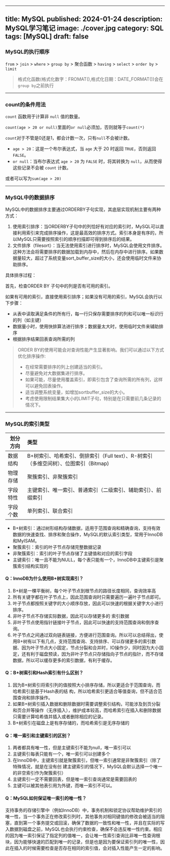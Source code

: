 

---
title: MySQL
published: 2024-01-24
description: MySQL学习笔记
image: ./cover.jpg
category: SQL
tags: [MySQL]
draft: false
---

### MySQL的执行顺序

`from` > `join` > `where` > `group by` > 聚合函数 > `having` > `select` > `order by` > `limit`

> 格式化函数(格式化数字：FROMAT(),格式化日期：DATE_FORMAT())会在`group by`之前执行

---

### count的条件用法

`count` 函数用于计算非 `null` 值的数量。

`count(age > 20 or null)`里面的`or null`必须加，否则就等于`count(*)`

`count`对于不管是0还是1，都会计数一次，只有`null`不会被计数。

- `age > 20`：这是一个布尔表达式，当 `age` 大于 20 时返回 `TRUE`，否则返回 `FALSE`。
- `or null`：当布尔表达式 `age > 20` 为 `FALSE` 时，将其转换为 `null`，从而使得这些记录不会被 `count` 计数。

或者可以写为`sum(age > 20)`

---

### MySQL中的数据排序

MySQL中的数据排序主要通过ORDERBY子句实现，其底层实现机制主要有两种方式：

1. 使用索引排序：当ORDERBY子句中的列恰好有对应的索引时，MySQL可以直接利用索引来完成排序操作，这是最高效的排序方式。索引本身是有序的，所以MySQL只需要按照索引的顺序扫描即可得到排序后的结果。
2. 文件排序（filesort）：当无法使用索引进行排序时，MySQL会使用文件排序。这种方法会将需要排序的数据加载到内存中，然后在内存中进行排序。如果数据量较大，超过了系统变量sort_buffer_size的大小，还会使用临时文件来协助排序。

具体排序过程：

首先，检查ORDER BY 子句中的列是否有可用的索引。

如果有可用的索引，直接使用索引排序；如果没有可用的索引，MySQL会执行以下步骤：

- 从表中读取满足条件的所有行，每一行只保存需要排序的列和可以唯一标识行的列（如主键）
- 数据量小时，使用快排算法进行排序；数据量太大时，使用临时文件来辅助排序
- 根据排序结果回表查询所需的列

> ORDER BY的使用可能会对查询性能产生显著影响。我们可以通过以下方式优化排序操作:
>
> - 在经常需要排序的列上创建适当的索引。
> - 尽量避免对大数据集进行排序。
> - 如果可能，尽量使用覆盖索引，即索引包含了查询所需的所有列，这样可以避免回表操作。
> - 适当调整系统变量，如增加sortbuffer_size的大小。
> - 考虑使用限制结果集大小的LIMIT子句，特别是在只需要前几条记录的情况下。

---

### MySQL的索引类型

| 划分方向 | 类型                                                         |
| -------- | :----------------------------------------------------------- |
| 数据结构 | B+树索引、哈希索引、倒排索引（Full text）、R-树索引（多维空间树）、位图索引（Bitmap) |
| 物理存储 | 聚簇索引、非聚簇索引                                         |
| 字段特性 | 主键索引、唯一索引、普通索引（二级索引、辅助索引）、前缀索引 |
| 字段个数 | 单列索引、联合索引                                           |

- B+树索引：通过树形结构存储数据，适用于范围查询和精确查询，支持有效数据的快速查找、排序和聚合操作，MySQL的默认索引类型，常用于InnoDB和MyISAM。
- 聚簇索引：索引的叶子节点存储完整数据记录
- 非聚簇索引：索引的叶子节点存储了主键值和对应的索引字段
- 主键索引：唯一且不能为NULL，每个表只能有一个，InnoDB中主键索引是聚簇索引结构实现的

#### Q：InnoDB为什么使用B+树实现索引？

1. B+树是一棵平衡树，每个叶子节点到根节点的路径长度相同，查询效率高
2. 所有关键字都在叶子节点上，因此范围查询时只需要遍历一遍叶子节点即可。
3. 叶子节点都按照关键字的大小顺序存放，因此可以快速的根据关键字大小进行排序。
4. 非叶子节点不存储实际数据，因此可以存储更多的 索引数据
5. 非叶子节点使用指针链接叶子节点，因此可以快速的支持范围查询和倒序查询。
6. 叶子节点之间通过双向链表链接，方便进行范围查询。所以可以总结得出，使用B+树有以下有几点，支持范围查询、支持排序、可以存储更多的索引数据、因为叶子节点大小固定，节点分裂和合并时，IO操作少，同时因为大小固定，还有利于磁盘预读，因为非叶子节点只存储指向子节点的指针，而不存储数据，所以可以缓存更多的索引数据，有利于缓存。

#### Q：B+树索引和Hash索引有什么区别？

1. 因为B+树索引将索引列的值按照大小排序存储，所以更适合于范围查询，而哈希索引是基于Hash表的结
   构，所以哈希索引更适合等值查询，但不适合范围查询和排序操作。
2. 如果B+树索引插入数据和删除数据时需要调整索引结构，可能涉及到页分裂和页合并等操作（无序插入），维护成本较高，而哈希索引在插入和删除数据只需要计算哈希值并插入或者删除相应的记录。
3. B+树索引在磁盘上是有序存储的，而哈希索引是无序存储的

#### Q：唯一索引和主键索引的区别？

1. 两者都具有唯一性，但是主键索引不能为null，唯一索引可以
2. 主键索引每表只能有一个，唯一索引可以创建多个
3. 在InnoDB中，主键索引就是聚簇索引，但唯一索引通常是非聚簇索引（除了特殊情况，就是在没有创
   建主键索引的情况下，MySQL会默认选择一个唯一的非空索引作为聚簇索引）
4. 主键索引一定不需要回表，但是唯一索引查询通常是需要回表的
5. 主键可以被其他表引用为外键，而唯一索引不可以。

#### Q：MySQL如何保证唯一索引的唯一性？

​	支持事务的存储引擎中（例如lnnoDB）中，事务机制和锁定协议帮助维护索引的唯一性，当一个事务正在修改索引列时，其他事务对相同键值的修改会被适当的阻塞，直到第一个事务提交或回滚，确保了数据的一致性和唯一性，并且在实际的写入数据到磁盘之前，MySQL也会执行约束检查，确保不会违反唯一性约束。相应的因为唯一索引保证了指定列的值唯一，会让唯一性索引查询比非唯一性查询根块，因为能够快速的匹配到唯一的记录，但是也是因为要保证索引列的唯一性，因此在插入的时候需要检查是否存在相同的索引值，会对插入性能产生一定的影响。
